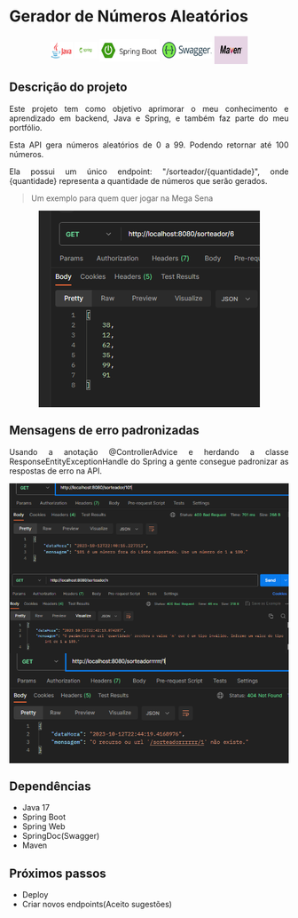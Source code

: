 # Gerador de Números Aleatórios

<p align="center">
  <img align="center" alt="Java" height="30" width="40" src="https://github.com/alanfsales/assets/blob/main/Java.png">
  <img align="center" alt="Spring" height="30" width="40" src="https://github.com/alanfsales/assets/blob/main/Spring.png">
  <img align="center" alt="SpringBoot" height="40" width="110" src="https://github.com/alanfsales/assets/blob/main/SpringBoot.jpeg">
  <img align="center" alt="Swagger" height="30" width="90" src="https://github.com/alanfsales/assets/blob/main/Swagger.png">
  <img align="center" alt="Maven" height="50" width="60" src="https://github.com/alanfsales/assets/blob/main/maven.png">
</p>

## Descrição do projeto 

<p align="justify">
  Este projeto tem como objetivo aprimorar o meu conhecimento e aprendizado em backend, Java e Spring, e também faz parte do meu portfólio.
</p>
<p align="justify">
  Esta API gera números aleatórios de 0 a 99. Podendo retornar até 100 números.
</p>
<p align="justify">
  Ela possui um único endpoint: "/sorteador/{quantidade}", onde {quantidade} representa a quantidade de números que serão gerados.
</p>

>Um exemplo para quem quer jogar na Mega Sena 

<p align="center">
  <img align="center" alt="exemploPostman" src="https://github.com/alanfsales/assets/blob/main/sorteador/exemploPostmam.png">
</p>

## Mensagens de erro padronizadas

<p align="justify">
  Usando a anotação @ControllerAdvice e herdando a classe ResponseEntityExceptionHandle do Spring a gente consegue padronizar as respostas de erro na API.
</p>

<p align="center">
  <img align="center" alt="erro1" src="https://github.com/alanfsales/assets/blob/main/sorteador/exemploErro1.png">
  <img align="center" alt="erro2" src="https://github.com/alanfsales/assets/blob/main/sorteador/exemploErro2png.png">
  <img align="center" alt="erro3" src="https://github.com/alanfsales/assets/blob/main/sorteador/exemploErro3.png">
</p>

## Dependências

- Java 17
- Spring Boot
- Spring Web
- SpringDoc(Swagger)
- Maven 

## Próximos passos

- Deploy
- Criar novos endpoints(Aceito sugestões)





